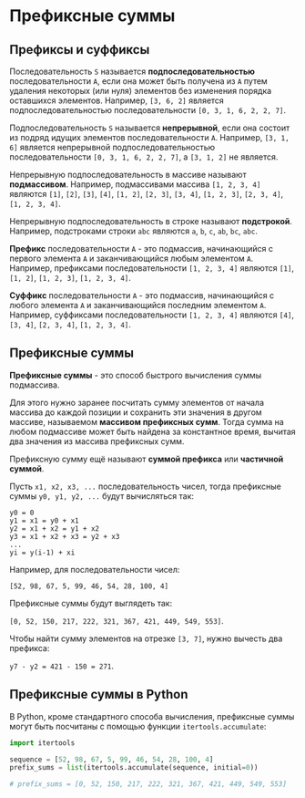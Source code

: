 # Префиксные суммы

## Префиксы и суффиксы

Последовательность `S` называется **подпоследовательностью** последовательности `A`, если она может быть получена
из `A` путем удаления некоторых (или нуля) элементов без изменения порядка оставшихся элементов. Например,
`[3, 6, 2]` является подпоследовательностью последовательности `[0, 3, 1, 6, 2, 2, 7]`.

Подпоследовательность `S` называется **непрерывной**, если она состоит из подряд идущих элементов
последовательности `A`.
Например, `[3, 1, 6]` является непрерывной подпоследовательностью последовательности `[0, 3, 1, 6, 2, 2, 7]`,
а `[3, 1, 2]`
не является.

Непрерывную подпоследовательность в массиве называют **подмассивом**. Например, подмассивами массива `[1, 2, 3, 4]`
являются `[1]`,
`[2]`, `[3]`, `[4]`, `[1, 2]`, `[2, 3]`, `[3, 4]`, `[1, 2, 3]`, `[2, 3, 4]`, `[1, 2, 3, 4]`.

Непрерывную подпоследовательность в строке называют **подстрокой**. Например, подстроками строки `abc`
являются `a`, `b`, `c`,
`ab`, `bc`, `abc`.

**Префикс** последовательности `A` - это подмассив, начинающийся с первого элемента `A` и заканчивающийся
любым элементом `A`. Например, префиксами последовательности `[1, 2, 3, 4]` являются `[1]`, `[1, 2]`, `[1, 2, 3]`,
`[1, 2, 3, 4]`.

**Суффикс** последовательности `A` - это подмассив, начинающийся с любого элемента `A` и заканчивающийся
последним элементом `A`. Например, суффиксами последовательности `[1, 2, 3, 4]` являются `[4]`, `[3, 4]`, `[2, 3, 4]`,
`[1, 2, 3, 4]`.

## Префиксные суммы

**Префиксные суммы** - это способ быстрого вычисления суммы подмассива.

Для этого нужно заранее посчитать сумму элементов от начала массива до каждой позиции и сохранить эти значения
в другом массиве, называемом **массивом префиксных сумм**. Тогда сумма на любом подмассиве может быть найдена за
константное время, вычитая два значения из массива префиксных сумм.

Префиксную сумму ещё называют **суммой префикса** или **частичной суммой**.

Пусть `x1, x2, x3, ...` последовательность чисел, тогда префиксные суммы `y0, y1,
y2, ...` будут вычисляться так:

```
y0 = 0
y1 = x1 = y0 + x1
y2 = x1 + x2 = y1 + x2
y3 = x1 + x2 + x3 = y2 + x3
...
yi = y(i-1) + xi
```

Например, для последовательности чисел:

`[52, 98, 67, 5, 99, 46, 54, 28, 100, 4]`

Префиксные суммы будут выглядеть так:

`[0, 52, 150, 217, 222, 321, 367, 421, 449, 549, 553]`.

Чтобы найти сумму элементов на отрезке `[3, 7]`, нужно вычесть два префикса:

`y7 - y2 = 421 - 150 = 271`.

## Префиксные суммы в Python

В Python, кроме стандартного способа вычисления, префиксные суммы могут быть посчитаны с помощью функции
`itertools.accumulate`:

```python
import itertools

sequence = [52, 98, 67, 5, 99, 46, 54, 28, 100, 4]
prefix_sums = list(itertools.accumulate(sequence, initial=0))

# prefix_sums = [0, 52, 150, 217, 222, 321, 367, 421, 449, 549, 553]
```
